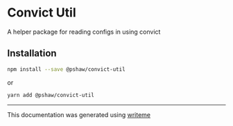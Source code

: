 # Convict Util

A helper package for reading configs in using convict

## Installation

```bash
npm install --save @pshaw/convict-util
```
or
```bash
yarn add @pshaw/convict-util
```

---
This documentation was generated using [writeme](https://www.npmjs.com/package/@pshaw/writeme)
